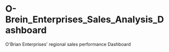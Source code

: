 # O-Brein_Enterprises_Sales_Analysis_Dashboard
 O'Brian Enterprises' regional sales performance Dashboard
